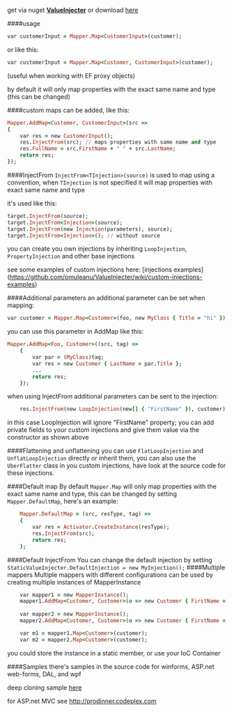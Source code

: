 get via nuget **[ValueInjecter](https://www.nuget.org/packages/ValueInjecter/)** or download [here](https://valueinjecter.codeplex.com/downloads/get/1479182)

####usage
``` ruby
var customerInput = Mapper.Map<CustomerInput>(customer); 
```
or like this:
``` ruby
var customerInput = Mapper.Map<Customer, CustomerInput>(customer); 
```
(useful when working with EF proxy objects)

by default it will only map properties with the exact same name and type (this can be changed)

####custom maps 
can be added, like this:
``` ruby
Mapper.AddMap<Customer, CustomerInput>(src =>
{
    var res = new CustomerInput();
    res.InjectFrom(src); // maps properties with same name and type
    res.FullName = src.FirstName + " " + src.LastName;
    return res;
});
```
####InjectFrom
`InjectFrom<TInjection>(source)` is used to map using a convention, when `TInjection` is not specified it will map properties with exact same name and type

it's used like this:
``` ruby
target.InjectFrom(source);
target.InjectFrom<Injection>(source);
target.InjectFrom(new Injection(parameters), source);
target.InjectFrom<Injection>(); // without source
```
you can create you own injections by inheriting `LoopInjection`, `PropertyInjection` and other base injections

see some examples of custom injections here: [injections examples] (https://github.com/omuleanu/ValueInjecter/wiki/custom-injections-examples)

####Additional parameters
an additional parameter can be set when mapping:
``` ruby
var customer = Mapper.Map<Customer>(foo, new MyClass { Title = "hi" });
```
you can use this parameter in AddMap like this:
``` ruby
Mapper.AddMap<Foo, Customer>((src, tag) =>
    {
        var par = (MyClass)tag;
        var res = new Customer { LastName = par.Title };
        ...
        return res;
    });
```
when using InjectFrom additional parameters can be sent to the injection:
``` ruby
    res.InjectFrom(new LoopInjection(new[] { "FirstName" }), customer); 
```
in this case LoopInjection will ignore "FirstName" property; you can add private fields to your custom injections and give them value via the constructor as shown above

####Flattening and unflattening
you can use `FlatLoopInjection` and `UnflatLoopInjection` directly or inherit them, you can also use the `UberFlatter` class in you custom injections, have look at the source code for these injections.

####Default map
By default `Mapper.Map` will only map properties with the exact same name and type, this can be changed by setting `Mapper.DefaultMap`, here's an example:

``` ruby
    Mapper.DefaultMap = (src, resType, tag) =>
    {
        var res = Activator.CreateInstance(resType);
        res.InjectFrom(src);
        return res;
    };
```

####Default InjectFrom
You can change the default injection by setting 
    `StaticValueInjecter.DefaultInjection = new MyInjection();`
####Multiple mappers
Multiple mappers with different configurations can be used by creating multiple instances of MapperInstance
``` ruby
	var mapper1 = new MapperInstance();
	mapper1.AddMap<Customer, Customer>(o => new Customer { FirstName = "mapper1" });
	
	var mapper2 = new MapperInstance();
	mapper2.AddMap<Customer, Customer>(o => new Customer { FirstName = "mapper2" });	

	var m1 = mapper1.Map<Customer>(customer);
	var m2 = mapper2.Map<Customer>(customer);
```
you could store the instance in a static member, or use your IoC Container

####Samples
there's samples in the source code for winforms, ASP.net web-forms, DAL, and wpf

deep cloning sample [here](https://github.com/omuleanu/ValueInjecter/blob/dae7956439cac8516979fe254a520a1942c5cdeb/Tests/Cloning.cs)

for ASP.net MVC see http://prodinner.codeplex.com
